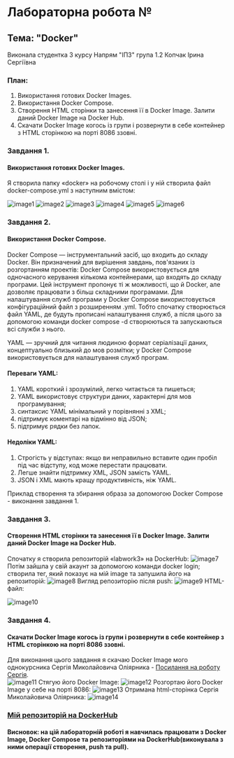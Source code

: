 # Лабораторна робота №

## Тема: "Docker"

Виконала студентка 3 курсу
Напрям "ІПЗ" група 1.2
Копчак Ірина Сергіївна

### План:
1) Використання готових Docker Images.
2) Використання Docker Compose.
3) Створення HTML сторінки та занесення її в Docker Image. Залити даний Docker Image на Docker Hub.
4) Скачати Docker Image когось із групи і розвернути в себе контейнер з HTML сторінкою на порті 8086 ззовні.

### Завдання 1.
#### Використання готових Docker Images.
Я створила папку «docker» на робочому столі і у ній створила файл docker-compose.yml з наступним вмістом:

![image1](images/yml-file1.jpg)
![image2](images/yml-file2.jpg)
![image3](images/docker-compose1.jpg)
![image4](images/docker-compose2.jpg)
![image5](images/wordpress.jpg)
![image6](images/website.jpg)
### Завдання 2.
#### Використання Docker Compose.
Docker Compose — інструментальний засіб, що входить до складу Docker. Він призначений для вирішення завдань, пов'язаних із розгортанням проектів: Docker Compose використовується для одночасного керування кількома контейнерами, що входять до складу програми. Цей інструмент пропонує ті ж можливості, що й Docker, але дозволяє працювати з більш складними програмами.
Для налаштування служб програми у Docker Compose використовується конфігураційний файл з розширенням .yml. Тобто спочатку створюється файл YAML, де будуть прописані налаштування служб, а після цього за допомогою команди docker compose -d створюються та запускаються всі служби з нього.  

YAML — зручний для читання людиною формат серіалізації даних, концептуально близький до мов розмітки; у Docker Compose використовується для налаштування служб програм.  

#### Переваги YAML:
1. YAML короткий і зрозумілий, легко читається та пишеться;
2. YAML використовує структури даних, характерні для мов програмування;
3. cинтаксис YAML мінімальний у порівнянні з XML;
4. підтримує коментарі на відмінно від JSON;
5. підтримує рядки без лапок.

#### Недоліки YAML:
1. Строгість у відступах: якщо ви неправильно вставите один пробіл під час відступу, код може перестати працювати.
2. Легше знайти підтримку XML, JSON замість YAML.
3. JSON і XML мають кращу продуктивність, ніж YAML.  

Приклад створення та збирання образа за допомогою Docker Compose - виконання завдання 1.
### Завдання 3.
#### Створення HTML сторінки та занесення її в Docker Image. Залити даний Docker Image на Docker Hub.
Спочатку я створила репозиторій «labwork3» на DockerHub:
![image7](images/docker-hub1.jpg)
Потім зайшла у свій акаунт за допомогою команди docker login; створила тег, який показує на мій image та запушила його на репозиторій:
![image8](images/push.jpg)
Вигляд репозиторію після push:
![image9](images/docker-hub2.jpg)
HTML-файл:

![image10](images/html.jpg)
### Завдання 4.
#### Скачати Docker Image когось із групи і розвернути в себе контейнер з HTML сторінкою на порті 8086 ззовні.
Для виконання цього завдання я скачаю Docker Image мого однокурсника Сергія Миколайовича Оліярника - [Посилання на роботу Сергія](https://hub.docker.com/r/sergoliarnik/my_page).  
![image11](images/serg-docker-hub.jpg)
Стягую його Docker Image:
![image12](images/serg-pull.jpg)
Розгортаю його Docker Image у себе на порті 8086:
![image13](images/serg-port.jpg)
Отримана html-сторінка Сергія Миколайовича Оліярника:
![image14](images/serg-html.jpg)
### [Мій репозиторій на DockerHub](https://hub.docker.com/r/irkopch/labwork3)
#### Висновок: на цій лабораторній роботі я навчилась працювати з Docker Image, Docker Compose та репозиторіями на DockerHub(виконувала з ними операції створення, push та pull).
